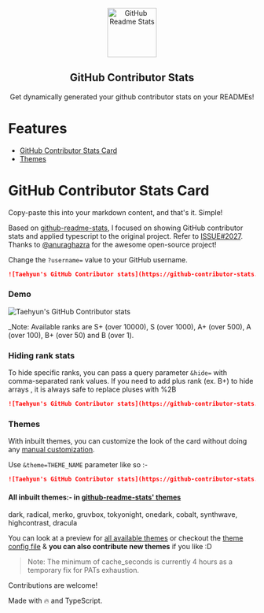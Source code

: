 <p align="center">
 <img width="100px" src="https://res.cloudinary.com/anuraghazra/image/upload/v1594908242/logo_ccswme.svg" align="center" alt="GitHub Readme Stats" />
 <h2 align="center">GitHub Contributor Stats</h2>
 <p align="center">Get dynamically generated your github contributor stats on your READMEs!</p>
</p>

# Features

- [GitHub Contributor Stats Card](#github-contributor-stats-card)
- [Themes](#themes)

# GitHub Contributor Stats Card

Copy-paste this into your markdown content, and that's it. Simple!

Based on [github-readme-stats](https://github.com/anuraghazra/github-readme-stats), I focused on showing GitHub contributor stats and applied typescript to the original project. Refer to [ISSUE#2027](https://github.com/anuraghazra/github-readme-stats/issues/2027). Thanks to [@anuraghazra](https://github.com/anuraghazra) for the awesome open-source project!

Change the `?username=` value to your GitHub username.

```md
![Taehyun's GitHub Contributor stats](https://github-contributor-stats.vercel.app/api?username=HwangTaehyun)
```

### Demo

![Taehyun's GitHub Contributor stats](https://github-contributor-stats.vercel.app/api?username=HwangTaehyun&hide=B)

\_Note: Available ranks are S+ (over 10000), S (over 1000), A+ (over 500), A (over 100), B+ (over 50) and B (over 1).

### Hiding rank stats

To hide specific ranks, you can pass a query parameter `&hide=` with comma-separated rank values. If you need to add plus rank (ex. B+) to hide arrays , it is always safe to replace pluses with %2B

```md
![Taehyun's GitHub Contributor stats](https://github-contributor-stats.vercel.app/api?username=HwangTaehyun&hide=B,B%2B)
```

### Themes

With inbuilt themes, you can customize the look of the card without doing any [manual customization](#customization).

Use `&theme=THEME_NAME` parameter like so :-

```md
![Taehyun's GitHub Contributor stats](https://github-contributor-stats.vercel.app/api?username=HwangTaehyun&hide=B&theme=default)
```

#### All inbuilt themes:- in <a href="https://github.com/anuraghazra/github-readme-stats">github-readme-stats' themes</a>

dark, radical, merko, gruvbox, tokyonight, onedark, cobalt, synthwave, highcontrast, dracula

You can look at a preview for [all available themes](./themes/README.md) or checkout the [theme config file](./themes/index.js) & **you can also contribute new themes** if you like :D

> Note: The minimum of cache_seconds is currently 4 hours as a temporary fix for PATs exhaustion.

Contributions are welcome!

Made with :fire: and TypeScript.
